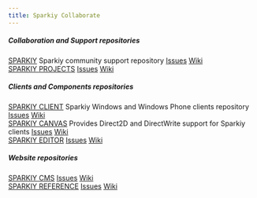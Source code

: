 ```yaml
---
title: Sparkiy Collaborate
---
```


##### Collaboration and Support repositories

<div class="row">
  <div class="repo">
    <a class="header" href="https://github.com/Sparkiy/sparkiy/">SPARKIY</a>
    <span>Sparkiy community support repository</span>
    <a class="btn btn-default btn-block" href="https://github.com/Sparkiy/sparkiy/issues">Issues</a>
    <a class="btn btn-default btn-block" href="https://github.com/Sparkiy/sparkiy/wiki">Wiki</a>
  </div>

  <div class="repo">
    <a class="header" href="https://github.com/Sparkiy/sparkiy-projects">SPARKIY PROJECTS</a>
    <span></span>
    <a class="btn btn-default btn-block" href="https://github.com/Sparkiy/sparkiy-projects/issues">Issues</a>
    <a class="btn btn-default btn-block" href="https://github.com/Sparkiy/sparkiy-projects/wiki">Wiki</a>
  </div>
</div>

##### Clients and Components repositories

<div class="row">
  <div class="repo">
    <a class="header" href="https://github.com/Sparkiy/sparkiy-client">SPARKIY CLIENT</a>
    <span>Sparkiy Windows and Windows Phone clients repository</span>
    <a class="btn btn-default btn-block" href="https://github.com/Sparkiy/sparkiy-client/issues">Issues</a>
    <a class="btn btn-default btn-block" href="https://github.com/Sparkiy/sparkiy-client/wiki">Wiki</a>
  </div>

  <div class="repo">
    <a class="header" href="https://github.com/Sparkiy/sparkiy-canvas">SPARKIY CANVAS</a>
    <span>Provides Direct2D and DirectWrite support for Sparkiy clients</span>
    <a class="btn btn-default btn-block" href="https://github.com/Sparkiy/sparkiy-canvas/issues">Issues</a>
    <a class="btn btn-default btn-block" href="https://github.com/Sparkiy/sparkiy-canvas/wiki">Wiki</a>
  </div>

  <div class="repo">
    <a class="header" href="https://github.com/Sparkiy/sparkiy-editor">SPARKIY EDITOR</a>
    <span></span>
    <a class="btn btn-default btn-block" href="https://github.com/Sparkiy/sparkiy-editor/issues">Issues</a>
    <a class="btn btn-default btn-block" href="https://github.com/Sparkiy/sparkiy-editor/wiki">Wiki</a>
  </div>
</div>

##### Website repositories

<div class="row">
  <div class="repo">
    <a class="header" href="https://github.com/Sparkiy/sparkiycms">SPARKIY CMS</a>
    <span></span>
    <a class="btn btn-default btn-block" href="https://github.com/Sparkiy/sparkiycms/issues">Issues</a>
    <a class="btn btn-default btn-block" href="https://github.com/Sparkiy/sparkiycms/wiki">Wiki</a>
  </div>

  <div class="repo">
    <a class="header" href="https://github.com/Sparkiy/sparkiy-reference">SPARKIY REFERENCE</a>
    <span></span>
    <a class="btn btn-default btn-block" href="https://github.com/Sparkiy/sparkiy-reference/issues">Issues</a>
    <a class="btn btn-default btn-block" href="https://github.com/Sparkiy/sparkiy-reference/wiki">Wiki</a>
  </div>
</div>
